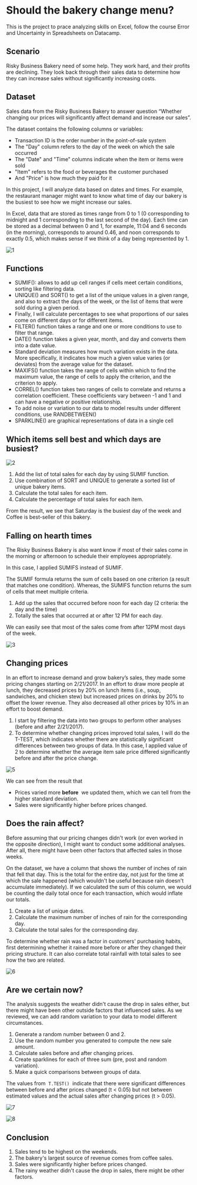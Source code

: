 
# Should the bakery change menu?

This is the project to prace analyzing skills on Excel, follow the course Error and Uncertainty in Spreadsheets on Datacamp. 




## Scenario
Risky Business Bakery need of some help. They work hard, and their profits are declining. They look back through their sales data to determine how they can increase sales without significantly increasing costs.


## Dataset
Sales data from the Risky Business Bakery to answer question “Whether changing our prices will significantly affect demand and increase our sales”. 

The dataset contains the following columns or variables: 

- Transaction ID is the order number in the point-of-sale system
- The "Day" column refers to the day of the week on which the sale occurred
- The "Date" and "Time" columns indicate when the item or items were sold
- "Item" refers to the food or beverages the customer purchased
- And "Price" is how much they paid for it

In this project, I will analyze data based on dates and times. For example, the restaurant manager might want to know what time of day our bakery is the busiest to see how we might increase our sales. 

In Excel, data that are stored as times range from 0 to 1 (0 corresponding to midnight and 1 corresponding to the last second of the day). Each time can be stored as a decimal between 0 and 1, for example, 11:04 and 6 seconds (in the morning), corresponds to around 0.46, and noon corresponds to exactly 0.5, which makes sense if we think of a day being represented by 1.

![1](https://user-images.githubusercontent.com/105278875/205305702-b2a621be-ab95-4c91-8661-16a88a181605.PNG)
## Functions
- SUMIF(): allows to add up cell ranges if cells meet certain conditions, sorting like filtering data.
- UNIQUE() and SORT() to get a list of the unique values in a given range, and also to extract the days of the week, or the list of items that were sold during a given period.
- Finally, I will calculate percentages to see what proportions of our sales come on different days or for different items.
- FILTER() function takes a range and one or more conditions to use to filter that range.
- DATE() function takes a given year, month, and day and converts them into a date value.
- Standard deviation measures how much variation exists in the data. More specifically, it indicates how much a given value varies (or deviates) from the average value for the dataset.
- MAXIFS() function takes the range of cells within which to find the maximum value, the range of cells to apply the criterion, and the criterion to apply.
- CORREL() function takes two ranges of cells to correlate and returns a correlation coefficient. These coefficients vary between -1 and 1 and can have a negative or positive relationship.
- To add noise or variation to our data to model results under different conditions, use RANDBETWEEN()
- SPARKLINE() are graphical representations of data in a single cell


## Which items sell best and which days are busiest?

![2](https://user-images.githubusercontent.com/105278875/205305779-53bfaff5-5985-471c-b6ed-ec06afa11c28.PNG)

1. Add the list of total sales for each day by using SUMIF function. 
2. Use combination of SORT and UNIQUE to generate a sorted list of unique bakery items. 
3. Calculate the total sales for each item. 
4. Calculate the percentage of total sales for each item. 

From the result, we see that Saturday is the busiest day of the week and Coffee is best-seller of this bakery. 



## Falling on hearth times

The Risky Business Bakery is also want know if most of their sales come in the morning or afternoon to schedule their employees appropriately.

In this case, I applied SUMIFS instead of SUMIF. 

The SUMIF formula returns the sum of cells based on one criterion (a result that matches one condition). Whereas, the SUMIFS function returns the sum of cells that meet multiple criteria. 

1. Add up the sales that occurred before noon for each day (2 criteria: the day and the time)
2. Totally the sales that occurred at or after 12 PM for each day. 

We can easily see that most of the sales come from after 12PM most days of the week.

![3](https://user-images.githubusercontent.com/105278875/205306032-e3fb956b-62bb-4dd6-843a-e52766710a0e.PNG)


## Changing prices 
In an effort to increase demand and grow bakery’s sales, they made some pricing changes starting on 2/21/2017. In an effort to draw more people at lunch, they decreased prices by 20% on lunch items (i.e., soup, sandwiches, and chicken stew) but increased prices on drinks by 20% to offset the lower revenue. They also decreased all other prices by 10% in an effort to boost demand.

1. I start by filtering the data into two groups to perform other analyses (before and after 2/21/2017). 
2. To determine whether changing prices improved total sales, I will do the T-TEST, which  indicates whether there are statistically significant differences between two groups of data. In this case, I applied value of 2 to determine whether the average item sale price differed significantly before and after the price change.


![5](https://user-images.githubusercontent.com/105278875/205306571-b4281dd6-4bbe-44c0-8591-07ced2946b3d.PNG)

We can see from the result that 

- Prices varied more **before**  we updated them, which we can tell from the higher standard deviation.
- Sales were significantly higher before prices changed.
## Does the rain affect?
Before assuming that our pricing changes didn't work (or even worked in the opposite direction), I might want to conduct some additional analyses. After all, there might have been other factors that affected sales in those weeks.

On the dataset, we have a column that shows the number of inches of rain that fell that day. This is the total for the entire day, not just for the time at which the sale happened (which wouldn't be useful because rain doesn't accumulate immediately). If we calculated the sum of this column, we would be counting the daily total once for each transaction, which would inflate our totals.

1. Create a list of unique dates.
2. Calculate the maximum number of inches of rain for the corresponding day. 
3. Calculate the total sales for the corresponding day. 

To determine whether rain was a factor in customers' purchasing habits, first determining whether it rained more before or after they changed their pricing structure. It can also correlate total rainfall with total sales to see how the two are related.

![6](https://user-images.githubusercontent.com/105278875/205306775-5b4b8ea9-55ee-497d-b7e9-b0bb6c8b9595.PNG)


## Are we certain now?
The analysis suggests the weather didn't cause the drop in sales either, but there might have been other outside factors that influenced sales. As we reviewed, we can add random variation to your data to model different circumstances. 

1. Generate a random number between 0 and 2. 
2. Use the random number you generated to compute the new sale amount.
3. Calculate sales before and after changing prices. 
4. Create sparklines for each of three sum (pre, post and random variation). 
5. Make a quick comparisons between groups of data. 

The values from  `T.TEST()`  indicate that there were significant differences between before and after prices changed (t < 0.05) but not between estimated values and the actual sales after changing prices (t > 0.05).

![7](https://user-images.githubusercontent.com/105278875/205307001-5f573c34-73b5-473c-97a6-83b09fc90b79.PNG)

![8](https://user-images.githubusercontent.com/105278875/205307091-7b38cc70-2fd8-4851-a89c-91dc64cfd695.PNG)


## Conclusion
1. Sales tend to be highest on the weekends.
2. The bakery's largest source of revenue comes from coffee sales.
3. Sales were significantly higher before prices changed.
4. The rainy weather didn't cause the drop in sales, there might be other factors. 